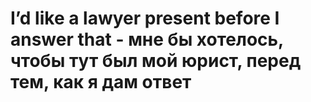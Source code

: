 # I’d like a lawyer present before I answer that - мне бы хотелось, чтобы тут был мой юрист, перед тем, как я дам ответ
